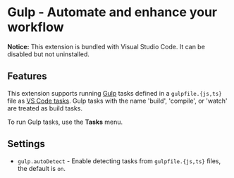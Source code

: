 # Gulp - Automate and enhance your workflow

**Notice:** This extension is bundled with Visual Studio Code. It can be
disabled but not uninstalled.

## Features

This extension supports running [Gulp](https://gulpjs.com/) tasks defined in a
`gulpfile.{js,ts}` file as
[VS Code tasks](https://code.visualstudio.com/docs/editor/tasks). Gulp tasks
with the name 'build', 'compile', or 'watch' are treated as build tasks.

To run Gulp tasks, use the **Tasks** menu.

## Settings

-   `gulp.autoDetect` - Enable detecting tasks from `gulpfile.{js,ts}` files,
    the default is `on`.
